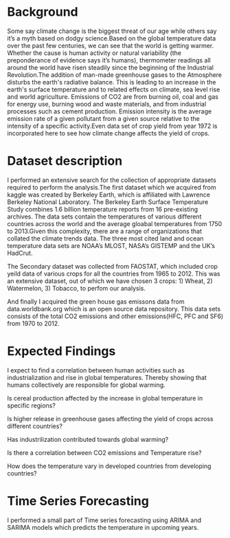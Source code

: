 # Background
Some say climate change is the biggest threat of our age while others say it’s a myth based on dodgy science.Based on the global temperature data over the past few centuries, we can see that the world is getting warmer. Whether the cause is human activity or natural variability (the preponderance of evidence says it’s humans), thermometer readings all around the world have risen steadily since the beginning of the Industrial Revolution.The addition of man-made greenhouse gases to the Atmosphere disturbs the earth's radiative balance. This is leading to an increase in the earth's surface temperature and to related effects on climate, sea level rise and world agriculture. Emissions of CO2 are from burning oil, coal and gas for energy use, burning wood and waste materials, and from industrial processes such as cement production. Emission intensity is the average emission rate of a given pollutant from a given source relative to the intensity of a specific activity.Even data set of crop yield from year 1972 is incorporated here to see how climate change affects the yield of crops.
# Dataset description
I performed an extensive search for the collection of appropriate datasets required to perform the analysis.The first dataset which we acquired from kaggle was created by Berkeley Earth, which is affiliated with Lawrence Berkeley National Laboratory. The Berkeley Earth Surface Temperature Study combines 1.6 billion temperature reports from 16 pre-existing archives. The data sets contain the temperatures of various different countries across the world and the average gloabal temperatures from 1750 to 2013.Given this complexity, there are a range of organizations that collated the climate trends data. The three most cited land and ocean temperature data sets are NOAA’s MLOST, NASA’s GISTEMP and the UK’s HadCrut.

The Secondary dataset was collected from FAOSTAT, which included crop yeild data of various crops for all the countries from 1965 to 2012. This was an extensive dataset, out of which we have chosen 3 crops: 1) Wheat, 2) Watermelon, 3) Tobacco, to perfom our analysis.

And finally I acquired the green house gas emissons data from data.worldbank.org which is an open source data repository. This data sets consists of the total CO2 emissions and other emissions(HFC, PFC and SF6) from 1970 to 2012.

# Expected Findings
I expect to find a correlation between human activities such as industrialization and rise in global temperatures. Thereby showing that humans collectively are responsible for global warming.

Is cereal production affected by the increase in global temperature in specific regions?

Is higher release in greenhouse gases affecting the yield of crops across different countries?

Has industrilization contributed towards global warming?

Is there a correlation between CO2 emissions and Temperature rise?

How does the temperature vary in developed countries from developing countries?
# Time Series Forecasting
I performed a small part of Time series forecasting using ARIMA and SARIMA models which predicts the temperature in upcoming years.
